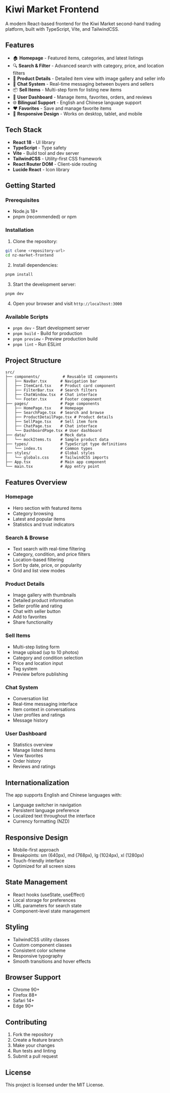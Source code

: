 # Kiwi Market Frontend

A modern React-based frontend for the Kiwi Market second-hand trading platform, built with TypeScript, Vite, and TailwindCSS.

## Features

- 🏠 **Homepage** - Featured items, categories, and latest listings
- 🔍 **Search & Filter** - Advanced search with category, price, and location filters
- 📱 **Product Details** - Detailed item view with image gallery and seller info
- 💬 **Chat System** - Real-time messaging between buyers and sellers
- 📦 **Sell Items** - Multi-step form for listing new items
- 👤 **User Dashboard** - Manage items, favorites, orders, and reviews
- 🌐 **Bilingual Support** - English and Chinese language support
- ❤️ **Favorites** - Save and manage favorite items
- 📱 **Responsive Design** - Works on desktop, tablet, and mobile

## Tech Stack

- **React 18** - UI library
- **TypeScript** - Type safety
- **Vite** - Build tool and dev server
- **TailwindCSS** - Utility-first CSS framework
- **React Router DOM** - Client-side routing
- **Lucide React** - Icon library

## Getting Started

### Prerequisites

- Node.js 18+ 
- pnpm (recommended) or npm

### Installation

1. Clone the repository:
```bash
git clone <repository-url>
cd nz-market-frontend
```

2. Install dependencies:
```bash
pnpm install
```

3. Start the development server:
```bash
pnpm dev
```

4. Open your browser and visit `http://localhost:3000`

### Available Scripts

- `pnpm dev` - Start development server
- `pnpm build` - Build for production
- `pnpm preview` - Preview production build
- `pnpm lint` - Run ESLint

## Project Structure

```
src/
├── components/          # Reusable UI components
│   ├── NavBar.tsx      # Navigation bar
│   ├── ItemCard.tsx    # Product card component
│   ├── FilterBar.tsx   # Search filters
│   ├── ChatWindow.tsx  # Chat interface
│   └── Footer.tsx      # Footer component
├── pages/              # Page components
│   ├── HomePage.tsx    # Homepage
│   ├── SearchPage.tsx  # Search and browse
│   ├── ProductDetailPage.tsx # Product details
│   ├── SellPage.tsx    # Sell item form
│   ├── ChatPage.tsx    # Chat interface
│   └── DashboardPage.tsx # User dashboard
├── data/               # Mock data
│   └── mockItems.ts    # Sample product data
├── types/              # TypeScript type definitions
│   └── index.ts        # Common types
├── styles/             # Global styles
│   └── globals.css     # TailwindCSS imports
├── App.tsx             # Main app component
└── main.tsx            # App entry point
```

## Features Overview

### Homepage
- Hero section with featured items
- Category browsing
- Latest and popular items
- Statistics and trust indicators

### Search & Browse
- Text search with real-time filtering
- Category, condition, and price filters
- Location-based filtering
- Sort by date, price, or popularity
- Grid and list view modes

### Product Details
- Image gallery with thumbnails
- Detailed product information
- Seller profile and rating
- Chat with seller button
- Add to favorites
- Share functionality

### Sell Items
- Multi-step listing form
- Image upload (up to 10 photos)
- Category and condition selection
- Price and location input
- Tag system
- Preview before publishing

### Chat System
- Conversation list
- Real-time messaging interface
- Item context in conversations
- User profiles and ratings
- Message history

### User Dashboard
- Statistics overview
- Manage listed items
- View favorites
- Order history
- Reviews and ratings

## Internationalization

The app supports English and Chinese languages with:
- Language switcher in navigation
- Persistent language preference
- Localized text throughout the interface
- Currency formatting (NZD)

## Responsive Design

- Mobile-first approach
- Breakpoints: sm (640px), md (768px), lg (1024px), xl (1280px)
- Touch-friendly interface
- Optimized for all screen sizes

## State Management

- React hooks (useState, useEffect)
- Local storage for preferences
- URL parameters for search state
- Component-level state management

## Styling

- TailwindCSS utility classes
- Custom component classes
- Consistent color scheme
- Responsive typography
- Smooth transitions and hover effects

## Browser Support

- Chrome 90+
- Firefox 88+
- Safari 14+
- Edge 90+

## Contributing

1. Fork the repository
2. Create a feature branch
3. Make your changes
4. Run tests and linting
5. Submit a pull request

## License

This project is licensed under the MIT License.
